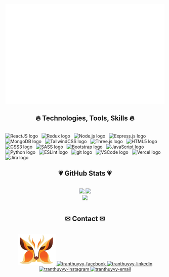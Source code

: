 <!---
tranthuyvy/tranthuyvy is a ✨ special ✨ repository because its `README.md` (this file) appears on your GitHub profile.
You can click the Preview link to take a look at your changes.
--->
<a href="#" target="_blank">
  <img src="svg/tranthuyvy.svg" width="568" alt="tranthuyvy" />
</a>
<h2 align="center">🔥 Technologies, Tools, Skills 🔥</h2>
<br>
<span><img src="https://img.shields.io/badge/ReactJS-282C34?logo=react&logoColor=61DAFB" alt="ReactJS logo" title="ReactJS" height="25" /></span>
&nbsp;
<span><img src="https://img.shields.io/badge/Redux-282C34?logo=redux&logoColor=764ABC" alt="Redux logo" title="Redux" height="25" /></span>
&nbsp;
<span><img src="https://img.shields.io/badge/Node.js-282C34?logo=node.js&logoColor=00F200" alt="Node.js logo" title="Node.js" height="25" /></span>
&nbsp;
<span><img src="https://img.shields.io/badge/Express-282C34?logo=express&logoColor=FFFFFF" alt="Express.js logo" title="Express.js" height="25" /></span>
&nbsp;
<span><img src="https://img.shields.io/badge/MongoDB-282C34?logo=mongodb&logoColor=47A248" alt="MongoDB logo" title="MongoDB" height="25" /></span>
&nbsp;
<span><img src="https://img.shields.io/badge/Tailwind%20CSS-282C34?logo=tailwind-css&logoColor=38B2AC" alt="TailwindCSS logo" title="TailwindCSS" height="25" /></span>
&nbsp;
<span><img src="https://img.shields.io/badge/Three.js-282C34?logo=three.js&logoColor=FFFFFF" alt="Three.js logo" title="Three.js" height="25" /></span>
&nbsp;
<span><img src="https://img.shields.io/badge/HTML5-282C34?logo=html5&logoColor=E34F26" alt="HTML5 logo" title="HTML5" height="25" /></span>
&nbsp;
<span><img src="https://img.shields.io/badge/CSS3-282C34?logo=css3&logoColor=1572B6" alt="CSS3 logo" title="CSS3" height="25" /></span>
&nbsp;
<span><img src="https://img.shields.io/badge/Sass-282C34?logo=sass&logoColor=CC6699" alt="SASS logo" title="SASS" height="25" /></span>
&nbsp;
<span><img src="https://img.shields.io/badge/Bootstrap-282C34?logo=bootstrap&logoColor=7952B3" alt="Bootstrap logo" title="Bootstrap" height="25" /></span>
&nbsp;
<span><img src="https://img.shields.io/badge/JavaScript-282C34?logo=javascript&logoColor=F7DF1E" alt="JavaScript logo" title="JavaScript" height="25" /></span>
&nbsp;
<span><img src="https://img.shields.io/badge/Python-282C34?logo=python&logoColor=fdd739" alt="Python logo" title="Python" height="25" /></span>
&nbsp;
<span><img src="https://img.shields.io/badge/ESLint-282C34?logo=eslint&logoColor=4B32C3" alt="ESLint logo" title="ESLint" height="25" /></span>
&nbsp;
<span><img src="https://img.shields.io/badge/git-282C34?logo=git&logoColor=F05032" alt="git logo" title="git" height="25" /></span>
&nbsp;
<span><img src="https://img.shields.io/badge/Visual Studio Code-282C34?logo=visual-studio-code&logoColor=007ACC" alt="VSCode logo" title="Visual Studio Code" height="25" /></span>
&nbsp;
<span><img src="https://img.shields.io/badge/Vercel-282C34?logo=vercel&logoColor=FFFFFF" alt="Vercel logo" title="Vercel" height="25" /></span>
&nbsp;
<span><img src="https://img.shields.io/badge/Jira-282C34?logo=jira&logoColor=2684ff" alt="Jira logo" title="Jira" height="25" /></span>
&nbsp;

<br>
<h2 align="center">💗 GitHub Stats 💗</h2>
<!-- https://github.com/anuraghazra/github-readme-stats -->
<br>
<div align=center>
  <div display=flex>

  <a href="#" title="TranThuyVy">
    <img flex=1 src="https://github-readme-stats.vercel.app/api/top-langs/?username=tranthuyvy&hide=c%23,powershell,Mathematica,Ruby,Objective-C,Objective-C%2b%2b,Cuda&title_color=61dafb&text_color=ffffff&icon_color=61dafb&bg_color=20232a&langs_count=8&layout=compact&border_color=61dafb&hide_border=true" />
  </a>
  <a href="#" title="TranThuyVy">
    <img flex=1 src="https://github-readme-stats.vercel.app/api?username=tranthuyvy&show_icons=true&theme=react&border_color=61dafb&hide_border=true" />
  </a>
  </div>
  <a href="#" title="TranThuyVy">
    <img align="center" width="800" src="https://github-profile-summary-cards.vercel.app/api/cards/profile-details?username=tranthuyvy&theme=react" />
  </a>
</div>

<br>
<h2 align="center">✉ Contact ✉</h2>
<br>
<div align="center">
  <a href="https://ttv-tranthuyvy-cv.vercel.app/" target="_blank">
    <img width="120" height="100" src="images/logo-tranthuyvy.png" alt="portfolio" /> 
  </a>
  <a href="https://www.facebook.com/profile.php?id=100011041895069" target="_blank">
    <img src="https://img.icons8.com/bubbles/100/000000/facebook-new.png" alt="tranthuyvy-facebook" />
  </a>
  <a href="https://www.linkedin.com/in/vy-tran-945bb92a2/" target="_blank">
    <img src="https://img.icons8.com/bubbles/100/000000/linkedin.png" alt="tranthuyvy-linkedin" />
  </a>
  <a href="https://www.instagram.com/nht4v/?igsh=ZGNjOWZkYTE3MQ%3D%3D&utm_source=qr" target="_blank">
    <img src="https://img.icons8.com/bubbles/100/000000/instagram.png" alt="tranthuyvy-instagram" />
  </a>
  <a href="mailto:ttv.thuyvy.1544@gmail.com" target="top">
    <img src="https://img.icons8.com/bubbles/100/000000/apple-mail.png" alt="tranthuyvy-email" />
  </a>
</div>
